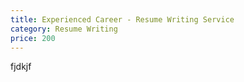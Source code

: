 ```yaml
---
title: Experienced Career - Resume Writing Service
category: Resume Writing
price: 200
---
```

fjdkjf
